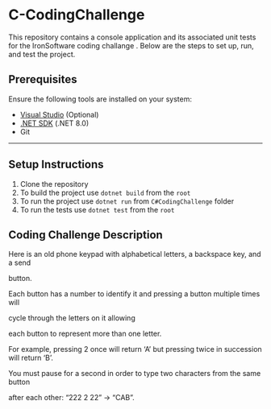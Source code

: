 # C-CodingChallenge
This repository contains a console application and its associated unit tests for the IronSoftware coding challange . Below are the steps to set up, run, and test the project.

## Prerequisites

Ensure the following tools are installed on your system:
- [Visual Studio](https://visualstudio.microsoft.com/) (Optional)
- [.NET SDK](https://dotnet.microsoft.com/) (.NET 8.0)
- Git
---

## Setup Instructions

1. Clone the repository
2. To build the project use  `dotnet build` from the `root `
3. To run the project use `dotnet run` from `C#CodingChallenge` folder 
4. To run the tests use `dotnet test` from the `root `

## Coding Challenge Description 

Here is an old phone keypad with alphabetical letters, a
backspace key, and a send

button.

Each button has a number to identify it and pressing a button
multiple times will

cycle through the letters on it allowing

each button to represent more than one letter.

For example, pressing 2 once will return ‘A’ but pressing twice
in succession will return
‘B’.

You must pause for a second in order to type two characters from the same
button

after each other: “222 2 22” -> “CAB”.

